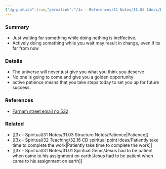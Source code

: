 ```yaml
---
{"dg-publish":true,"permalink":"/1x - References/11 Notes/11.03 Ideas/Passive patience vs active patience/","title":"Passive patience vs active patience","noteIcon":"","created":"2023-07-09T13:04:05.000+03:00","updated":"2024-02-14T20:18:25.830+03:00"}
---
```



### Summary
- Just waiting for something while doing nothing is ineffective. 
- Actively doing something while you wait may result in change, even if its far from now

### Details
- The universe will never just give you what you think you deserve
- No one is going to come and give you a golden opportunity
- active patience means that you take steps today to set you up for future success.

### References
- [Farnam street email no 532](https://fs.blog/brain-food/july-9-2023/)

### Related
- [[3x - Spiritual/31 Notes/31.03 Structure Notes/Patience\|Patience]]
- [[3x - Spiritual/32 Teaching/32.16 CD spiritual point ideas/Patiently take time to complete the work\|Patiently take time to complete the work]]
- [[3x - Spiritual/31 Notes/31.01 Spiritual Gems/Jesus had to be patient when came to his assignment on earth\|Jesus had to be patient when came to his assignment on earth]]